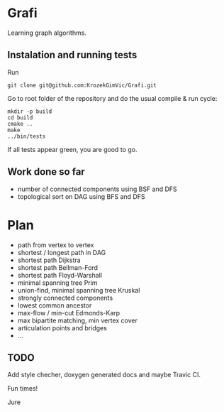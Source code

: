 # Grafi

Learning graph algorithms.

## Instalation and running tests
Run
```
git clone git@github.com:KrozekGimVic/Grafi.git
```
Go to root folder of the repository and do the usual compile & run cycle:
```
mkdir -p build
cd build
cmake ..
make
../bin/tests
```
If all tests appear green, you are good to go.

## Work done so far
* number of connected components using BSF and DFS
* topological sort on DAG using BFS and DFS

# Plan
* path from vertex to vertex
* shortest / longest path in DAG
* shortest path Dijkstra
* shortest path Bellman-Ford
* shortest path Floyd-Warshall
* minimal spanning tree Prim
* union-find, minimal spanning tree Kruskal
* strongly connected components
* lowest common ancestor
* max-flow / min-cut Edmonds-Karp
* max bipartite matching, min vertex cover
* articulation points and bridges
* ...

## TODO
Add style checher, doxygen generated docs and maybe Travic CI.

Fun times!

Jure
